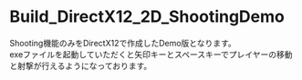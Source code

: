 # Build_DirectX12_2D_ShootingDemo

Shooting機能のみをDirectX12で作成したDemo版となります。  
exeファイルを起動していただくと矢印キーとスペースキーでプレイヤーの移動と射撃が行えるようになっております。
